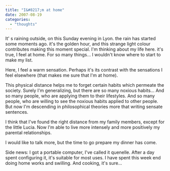 ```yaml
---
title: "I&#8217;m at home"
date: 2007-08-19
categories: 
  - "thoughts"
---
```


It' s raining outside, on this Sunday evening in Lyon. the rain has started some moments ago. it's the golden hour, and this strange light colour contributes making this moment special. I'm thinking about my life here. it's true, I feel at home. For so many things... I wouldn't know where to start to make my list.

Here, I feel a warm sensation. Perhaps it's its contrast with the sensations I feel elsewhere (that makes me sure that I'm at home).

This physical distance helps me to forget certain habits which permeate the society. Surely I'm generalizing, but there are so many noxious habits... And so many people, who are applying them to their lifestyles. And so many people, who are willing to see the noxious habits applied to other people. But now I'm descending in philosophical theories more that writing sensate sentences.

I think that I've found the right distance from my family members, except for the little Lucia. Now I'm able to live more intensely and more positively my parental relationships.

I would like to talk more, but the time to go prepare my dinner has come.

Side news: I got a portable computer, I've called it quenelle. After a day spent configuring it, it's suitable for most uses. I have spent this week end doing home works and swilling. And cooking, it's sure...

